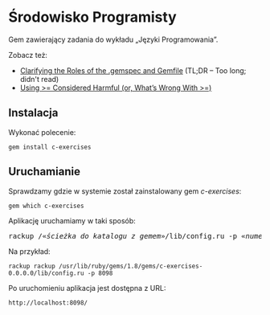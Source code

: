 # Środowisko Programisty

Gem zawierający zadania do wykładu „Języki Programowania”.

Zobacz też:

* [Clarifying the Roles of the .gemspec and Gemfile](http://yehudakatz.com/2010/12/16/clarifying-the-roles-of-the-gemspec-and-gemfile/) (TL;DR – Too long; didn't read)
* [Using >= Considered Harmful (or, What’s Wrong With >=)](http://yehudakatz.com/2010/08/21/using-considered-harmful-or-whats-wrong-with/)

## Instalacja

Wykonać polecenie:

    gem install c-exercises


## Uruchamianie

Sprawdzamy gdzie w systemie został zainstalowany gem *c-exercises*:

    gem which c-exercises

Aplikację uruchamiamy w taki sposób:

<pre>rackup /«<i>ścieżka do katalogu z gemem</i>»/lib/config.ru -p «<i>numer portu</i>»
</pre>

Na przykład:

    rackup rackup /usr/lib/ruby/gems/1.8/gems/c-exercises-0.0.0.0/lib/config.ru -p 8098

Po uruchomieniu aplikacja jest dostępna z URL:

    http://localhost:8098/
